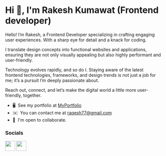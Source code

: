 Hi 👋, I'm Rakesh Kumawat (Frontend developer)
===============================

Hello! I’m Rakesh, a Frontend Developer specializing in crafting engaging user experiences. With a sharp eye for detail and a knack for coding.

I translate design concepts into functional websites and applications, ensuring they are not only visually appealing but also highly performant and user-friendly.

Technology evolves rapidly, and so do I. Staying aware of the latest frontend technologies, frameworks, and design trends is not just a job for me; it’s a pursuit I’m deeply passionate about.

Reach out, connect, and let’s make the digital world a little more user-friendly, together.

* 🖥️  See my portfolio at [MyPortfolio](http://rakeshkumawat.netlify.app)
* ✉️  You can contact me at [raqesh77@gmail.com](mailto:raqesh77@gmail.com)
* 🤝  I'm open to collaborate.

### Socials

<p align="left"> <a href="https://www.github.com/rakeshkumawat12" target="_blank" rel="noreferrer"><img src="https://raw.githubusercontent.com/danielcranney/readme-generator/main/public/icons/socials/github.svg" width="32" height="32" /></a> <a href="https://www.linkedin.com/in/kumawatrakesh" target="_blank" rel="noreferrer"><img src="https://raw.githubusercontent.com/danielcranney/readme-generator/main/public/icons/socials/linkedin.svg" width="32" height="32" /></a> </p>
